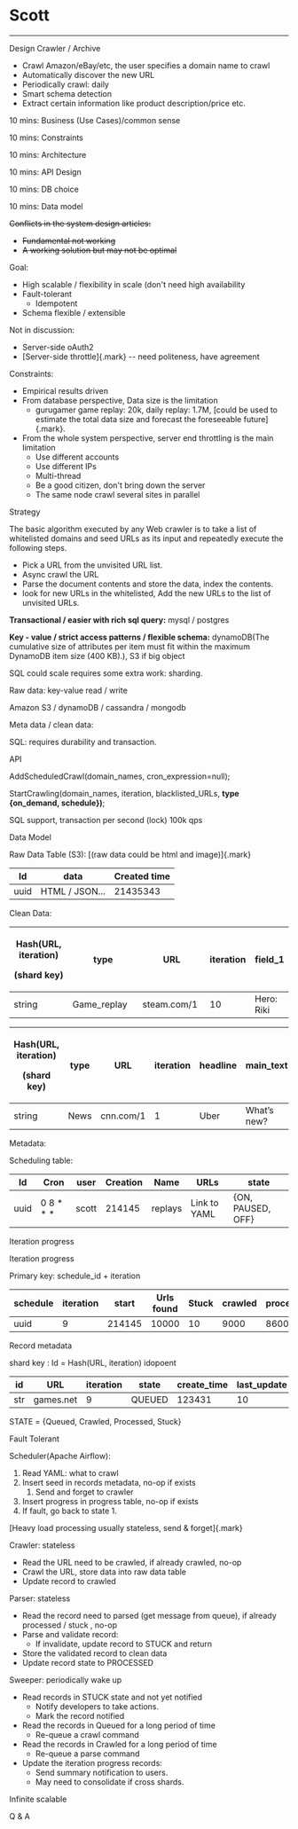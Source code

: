 # Scott



---

Design Crawler / Archive

- Crawl Amazon/eBay/etc, the user specifies a domain name to crawl
- Automatically discover the new URL
- Periodically crawl: daily
- Smart schema detection
- Extract certain information like product description/price etc.

10 mins: Business (Use Cases)/common sense

10 mins: Constraints

10 mins: Architecture

10 mins: API Design

10 mins: DB choice

10 mins: Data model





~~Conflicts in the system design articles:~~

- ~~Fundamental not working~~
- ~~A working solution but may not be optimal~~



Goal:

- High scalable / flexibility in scale (don't need high availability
- Fault-tolerant
  - Idempotent
- Schema flexible / extensible



Not in discussion:

- Server-side oAuth2
- [Server-side throttle]{.mark} -- need politeness, have agreement





Constraints:

- Empirical results driven
- From database perspective, Data size is the limitation
  - gurugamer game replay: 20k, daily replay: 1.7M, [could be used to estimate the total data size and forecast the foreseeable future]{.mark}.
- From the whole system perspective, server end throttling is the main limitation
  - Use different accounts
  - Use different IPs
  - Multi-thread
  - Be a good citizen, don't bring down the server
  - The same node crawl several sites in parallel



Strategy

The basic algorithm executed by any Web crawler is to take a list of whitelisted domains and seed URLs as its input and repeatedly execute the following steps.

- Pick a URL from the unvisited URL list.
- Async crawl the URL
- Parse the document contents and store the data, index the contents.
- look for new URLs in the whitelisted, Add the new URLs to the list of unvisited URLs.









**Transactional / easier with rich sql query:** mysql / postgres

**Key - value / strict access patterns / flexible schema:** dynamoDB(The cumulative size of attributes per item must fit within the maximum DynamoDB item size (400 KB).), S3 if big object

SQL could scale requires some extra work: sharding.

Raw data: key-value read / write

Amazon S3 / dynamoDB / cassandra / mongodb

Meta data / clean data:

SQL: requires durability and transaction.



API

AddScheduledCrawl(domain_names, cron_expression=null);



StartCrawling(domain_names, iteration, blacklisted_URLs, **type {on_demand, schedule})**;



SQL support, transaction per second (lock) 100k qps







Data Model

Raw Data Table (S3): [(raw data could be html and image)]{.mark}

| Id   | data            | Created time |
|------|-----------------|--------------|
| uuid | HTML / JSON... | 21435343     |



Clean Data:

<table>
<colgroup>
<col style="width: 21%" />
<col style="width: 25%" />
<col style="width: 24%" />
<col style="width: 15%" />
<col style="width: 13%" />
</colgroup>
<thead>
<tr>
<th><p>Hash(URL, iteration)</p>
<p>(shard key)</p></th>
<th>type</th>
<th>URL</th>
<th>iteration</th>
<th>field_1</th>
</tr>
</thead>
<tbody>
<tr>
<td>string</td>
<td>Game_replay</td>
<td>steam.com/1</td>
<td>10</td>
<td>Hero: Riki</td>
</tr>
</tbody>
</table>



<table>
<colgroup>
<col style="width: 20%" />
<col style="width: 11%" />
<col style="width: 19%" />
<col style="width: 15%" />
<col style="width: 16%" />
<col style="width: 18%" />
</colgroup>
<thead>
<tr>
<th><p>Hash(URL, iteration)</p>
<p>(shard key)</p></th>
<th>type</th>
<th>URL</th>
<th>iteration</th>
<th>headline</th>
<th>main_text</th>
</tr>
</thead>
<tbody>
<tr>
<td>string</td>
<td>News</td>
<td>cnn.com/1</td>
<td>1</td>
<td>Uber</td>
<td>What’s new?</td>
</tr>
</tbody>
</table>







Metadata:

Scheduling table:

| Id   | Cron         | user  | Creation | Name    | URLs         | state             |
|--------|---------|--------|------------|-----------|-----------|---------------|
| uuid | 0 8 * * * | scott | 214145   | replays | Link to YAML | {ON, PAUSED, OFF} |

Iteration progress





Iteration progress

Primary key: schedule_id + iteration

| schedule | iteration | start  | Urls found | Stuck | crawled | processed |
|----------|-----------|--------|------------|-------|---------|-----------|
| uuid     | 9         | 214145 | 10000      | 10    | 9000    | 8600      |

Record metadata

shard key : Id = Hash(URL, iteration) idopoent

| id  | URL       | iteration | state  | create_time | last_update | notified | Deleted |
|----|-----------|---------|----------|------------|------------|--------|---------|
| str | games.net | 9         | QUEUED | 123431      | 10          | No       |        |



STATE = {Queued, Crawled, Processed, Stuck}

Fault Tolerant

Scheduler(Apache Airflow):

1.  Read YAML: what to crawl
2.  Insert seed in records metadata, no-op if exists
    1.  Send and forget to crawler
3.  Insert progress in progress table, no-op if exists
4.  If fault, go back to state 1.

[Heavy load processing usually stateless, send & forget]{.mark}

Crawler: stateless

- Read the URL need to be crawled, if already crawled, no-op
- Crawl the URL, store data into raw data table
- Update record to crawled



Parser: stateless

- Read the record need to parsed (get message from queue), if already processed / stuck , no-op
- Parse and validate record:
  - If invalidate, update record to STUCK and return
- Store the validated record to clean data
- Update record state to PROCESSED

Sweeper: periodically wake up

- Read records in STUCK state and not yet notified
  - Notify developers to take actions.
  - Mark the record notified
- Read the records in Queued for a long period of time
  - Re-queue a crawl command
- Read the records in Crawled for a long period of time
  - Re-queue a parse command
- Update the iteration progress records:
  - Send summary notification to users.
  - May need to consolidate if cross shards.



Infinite scalable

Q & A


